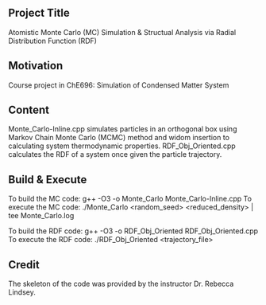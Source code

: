 ## Project Title 
Atomistic Monte Carlo (MC) Simulation & Structual Analysis via Radial Distribution Function (RDF)

## Motivation
Course project in ChE696: Simulation of Condensed Matter System

## Content
Monte_Carlo-Inline.cpp simulates particles in an orthogonal box using Markov Chain Monte Carlo (MCMC) method and widom insertion to calculating system thermodynamic properties. 
RDF_Obj_Oriented.cpp calculates the RDF of a system once given the particle trajectory.


## Build & Execute
To build the MC code: g++ -O3 -o Monte_Carlo Monte_Carlo-Inline.cpp
To execute the MC code: ./Monte_Carlo <random_seed> <reduced_density> | tee Monte_Carlo.log

To build the RDF code: g++ -O3 -o RDF_Obj_Oriented RDF_Obj_Oriented.cpp
To execute the RDF code: ./RDF_Obj_Oriented <trajectory_file>

## Credit
The skeleton of the code was provided by the instructor Dr. Rebecca Lindsey.
